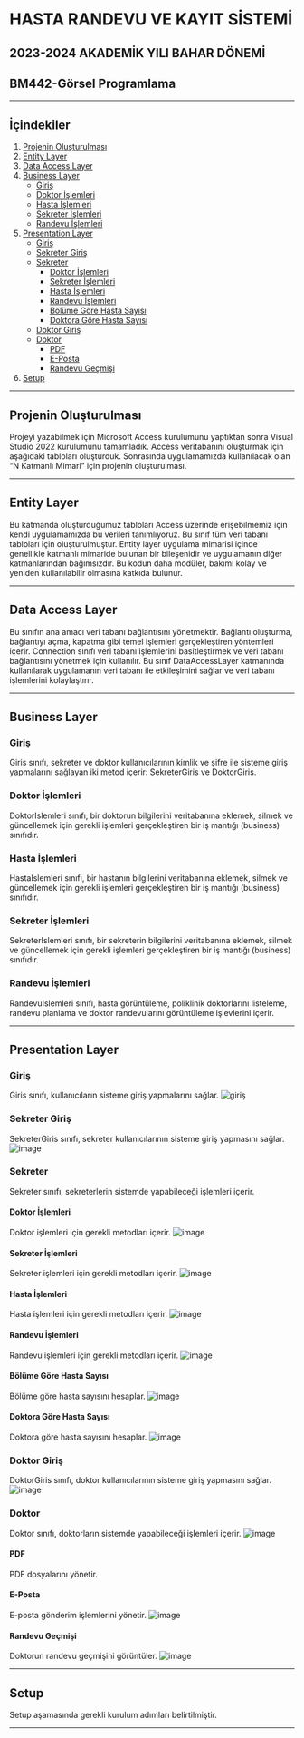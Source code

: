 # HASTA RANDEVU VE KAYIT SİSTEMİ

## 2023-2024 AKADEMİK YILI BAHAR DÖNEMİ
## BM442-Görsel Programlama

---

## İçindekiler
1. [Projenin Oluşturulması](#projenin-oluşturulması)
2. [Entity Layer](#entity-layer)
3. [Data Access Layer](#data-access-layer)
4. [Business Layer](#business-layer)
    - [Giriş](#giriş)
    - [Doktor İşlemleri](#doktor-i̇şlemleri)
    - [Hasta İşlemleri](#hasta-i̇şlemleri)
    - [Sekreter İşlemleri](#sekreter-i̇şlemleri)
    - [Randevu İşlemleri](#randevu-i̇şlemleri)
5. [Presentation Layer](#presentation-layer)
    - [Giriş](#giriş-1)
    - [Sekreter Giriş](#sekreter-giriş)
    - [Sekreter](#sekreter)
        - [Doktor İşlemleri](#doktor-i̇şlemleri)
        - [Sekreter İşlemleri](#sekreter-i̇şlemleri)
        - [Hasta İşlemleri](#hasta-i̇şlemleri)
        - [Randevu İşlemleri](#randevu-i̇şlemleri)
        - [Bölüme Göre Hasta Sayısı](#bölüme-göre-hasta-sayısı)
        - [Doktora Göre Hasta Sayısı](#doktora-göre-hasta-sayısı)
    - [Doktor Giriş](#doktor-giriş)
    - [Doktor](#doktor)
        - [PDF](#pdf)
        - [E-Posta](#e-posta)
        - [Randevu Geçmişi](#randevu-geçmişi)
6. [Setup](#setup)

---

## Projenin Oluşturulması
Projeyi yazabilmek için Microsoft Access kurulumunu yaptıktan sonra Visual Studio 2022 kurulumunu tamamladık. Access veritabanını oluşturmak için aşağıdaki tabloları oluşturduk. Sonrasında uygulamamızda kullanılacak olan “N Katmanlı Mimari” için projenin oluşturulması.

---

## Entity Layer
Bu katmanda oluşturduğumuz tabloları Access üzerinde erişebilmemiz için kendi uygulamamızda bu verileri tanımlıyoruz. Bu sınıf tüm veri tabanı tabloları için oluşturulmuştur. Entity layer uygulama mimarisi içinde genellikle katmanlı mimaride bulunan bir bileşenidir ve uygulamanın diğer katmanlarından bağımsızdır. Bu kodun daha modüler, bakımı kolay ve yeniden kullanılabilir olmasına katkıda bulunur.

---

## Data Access Layer
Bu sınıfın ana amacı veri tabanı bağlantısını yönetmektir. Bağlantı oluşturma, bağlantıyı açma, kapatma gibi temel işlemleri gerçekleştiren yöntemleri içerir. Connection sınıfı veri tabanı işlemlerini basitleştirmek ve veri tabanı bağlantısını yönetmek için kullanılır. Bu sınıf DataAccessLayer katmanında kullanılarak uygulamanın veri tabanı ile etkileşimini sağlar ve veri tabanı işlemlerini kolaylaştırır.

---

## Business Layer

### Giriş
Giris sınıfı, sekreter ve doktor kullanıcılarının kimlik ve şifre ile sisteme giriş yapmalarını sağlayan iki metod içerir: SekreterGiris ve DoktorGiris.

### Doktor İşlemleri
DoktorIslemleri sınıfı, bir doktorun bilgilerini veritabanına eklemek, silmek ve güncellemek için gerekli işlemleri gerçekleştiren bir iş mantığı (business) sınıfıdır.

### Hasta İşlemleri
HastaIslemleri sınıfı, bir hastanın bilgilerini veritabanına eklemek, silmek ve güncellemek için gerekli işlemleri gerçekleştiren bir iş mantığı (business) sınıfıdır.

### Sekreter İşlemleri
SekreterIslemleri sınıfı, bir sekreterin bilgilerini veritabanına eklemek, silmek ve güncellemek için gerekli işlemleri gerçekleştiren bir iş mantığı (business) sınıfıdır.

### Randevu İşlemleri
RandevuIslemleri sınıfı, hasta görüntüleme, poliklinik doktorlarını listeleme, randevu planlama ve doktor randevularını görüntüleme işlevlerini içerir.

---

## Presentation Layer

### Giriş
Giris sınıfı, kullanıcıların sisteme giriş yapmalarını sağlar.
![giriş](https://github.com/Ebruavsar/hospital/assets/73585933/2258c458-7f90-4576-b1c1-1161db176ade)

### Sekreter Giriş
SekreterGiris sınıfı, sekreter kullanıcılarının sisteme giriş yapmasını sağlar.
![image](https://github.com/Ebruavsar/hospital/assets/73585933/ef8b1c0d-9e8e-4fba-8038-dd52ad455f48)


### Sekreter
Sekreter sınıfı, sekreterlerin sistemde yapabileceği işlemleri içerir.

#### Doktor İşlemleri
Doktor işlemleri için gerekli metodları içerir.
![image](https://github.com/Ebruavsar/hospital/assets/73585933/82918e32-19e1-4595-bdc4-023a602049f9)

#### Sekreter İşlemleri
Sekreter işlemleri için gerekli metodları içerir.
![image](https://github.com/Ebruavsar/hospital/assets/73585933/35fde53d-134c-4ef2-8940-a64243e262d0)

#### Hasta İşlemleri
Hasta işlemleri için gerekli metodları içerir.
![image](https://github.com/Ebruavsar/hospital/assets/73585933/89b0f8fd-1ea2-4b0b-a193-b54ccca9cf49)

#### Randevu İşlemleri
Randevu işlemleri için gerekli metodları içerir.
![image](https://github.com/Ebruavsar/hospital/assets/73585933/dfc85cd2-30a7-4289-a646-e7405accca15)

#### Bölüme Göre Hasta Sayısı
Bölüme göre hasta sayısını hesaplar.
![image](https://github.com/Ebruavsar/hospital/assets/73585933/3305edfc-1b61-4361-9b96-1ea590e09de4)

#### Doktora Göre Hasta Sayısı
Doktora göre hasta sayısını hesaplar.
![image](https://github.com/Ebruavsar/hospital/assets/73585933/d2c86457-d3cc-44ae-ba18-9994bce0dc50)

### Doktor Giriş
DoktorGiris sınıfı, doktor kullanıcılarının sisteme giriş yapmasını sağlar.
![image](https://github.com/Ebruavsar/hospital/assets/73585933/a121808e-a57e-40f8-b485-ba2ba9f0eca2)

### Doktor
Doktor sınıfı, doktorların sistemde yapabileceği işlemleri içerir.
![image](https://github.com/Ebruavsar/hospital/assets/73585933/901af9c6-6c34-4dfd-bcf9-3472223402f2)

#### PDF
PDF dosyalarını yönetir.

#### E-Posta
E-posta gönderim işlemlerini yönetir.
![image](https://github.com/Ebruavsar/hospital/assets/73585933/3edaf0b8-e845-4f19-a162-333a4fff44db)

#### Randevu Geçmişi
Doktorun randevu geçmişini görüntüler.
![image](https://github.com/Ebruavsar/hospital/assets/73585933/4cfeda18-10c5-4608-9309-0b6513898bbc)

---

## Setup
Setup aşamasında gerekli kurulum adımları belirtilmiştir.

---

